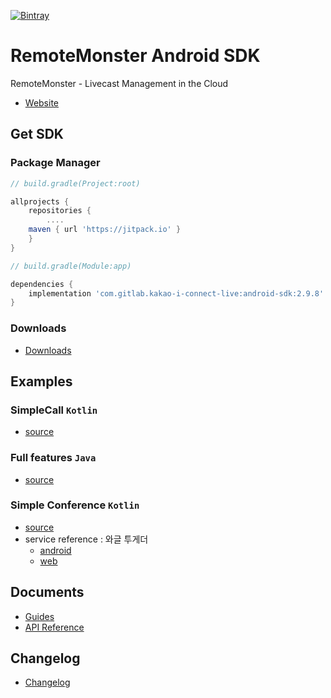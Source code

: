 [![Bintray](https://img.shields.io/bintray/v/remotemonster/maven/remotemonster-sdk.svg)](https://bintray.com/remotemonster/maven/remotemonster-sdk)

# RemoteMonster Android SDK

RemoteMonster - Livecast Management in the Cloud
* [Website](https://remotemonster.com)


## Get SDK

### Package Manager
```project:build.gradle
// build.gradle(Project:root)

allprojects {
    repositories {
    	....
	maven { url 'https://jitpack.io' }
    }
}
```

```module:build.gradle
// build.gradle(Module:app)

dependencies {
    implementation 'com.gitlab.kakao-i-connect-live:android-sdk:2.9.8'
}
```

### Downloads
* [Downloads](https://github.com/RemoteMonster/android-sdk/releases/)


## Examples

### SimpleCall `Kotlin`
* [source](https://github.com/RemoteMonster/android-sdk/tree/master/examples/SimpleCall)

### Full features `Java`
* [source](https://github.com/RemoteMonster/android-sdk/tree/master/examples/full/)

### Simple Conference `Kotlin`
* [source](https://github.com/RemoteMonster/android-sdk/tree/master/examples/SimpleConference)
* service reference : 와글 투게더
    * [android](https://play.google.com/store/apps/details?id=com.remotemonster.waggletogether)
    * [web](https://waggle.live/)

## Documents

* [Guides](https://docs.remotemonster.com/)
* [API Reference](https://remotemonster.github.io/android-sdk/)



## Changelog
* [Changelog](https://github.com/RemoteMonster/android-sdk/blob/master/CHANGELOG.md)
